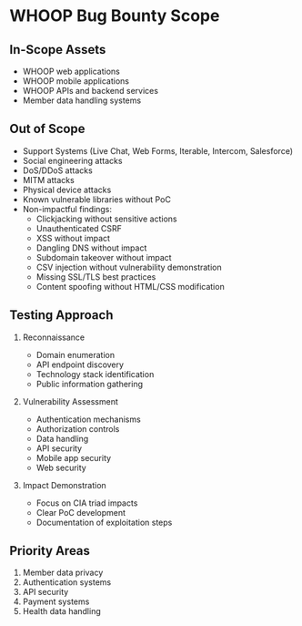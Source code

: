 # WHOOP Bug Bounty Scope

## In-Scope Assets
- WHOOP web applications
- WHOOP mobile applications
- WHOOP APIs and backend services
- Member data handling systems

## Out of Scope
- Support Systems (Live Chat, Web Forms, Iterable, Intercom, Salesforce)
- Social engineering attacks
- DoS/DDoS attacks
- MITM attacks
- Physical device attacks
- Known vulnerable libraries without PoC
- Non-impactful findings:
  - Clickjacking without sensitive actions
  - Unauthenticated CSRF
  - XSS without impact
  - Dangling DNS without impact
  - Subdomain takeover without impact
  - CSV injection without vulnerability demonstration
  - Missing SSL/TLS best practices
  - Content spoofing without HTML/CSS modification

## Testing Approach
1. Reconnaissance
   - Domain enumeration
   - API endpoint discovery
   - Technology stack identification
   - Public information gathering

2. Vulnerability Assessment
   - Authentication mechanisms
   - Authorization controls
   - Data handling
   - API security
   - Mobile app security
   - Web security

3. Impact Demonstration
   - Focus on CIA triad impacts
   - Clear PoC development
   - Documentation of exploitation steps

## Priority Areas
1. Member data privacy
2. Authentication systems
3. API security
4. Payment systems
5. Health data handling 